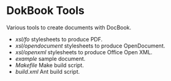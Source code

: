 DokBook Tools
=============

Various tools to create documents with DocBook.

  * *xsl/fo* stylesheets to produce PDF.
  * *xsl/opendocument* stylesheets to produce OpenDocument.
  * *xsl/openxml* stylesheets to produce Office Open XML.
  * *example* sample document.
  * *Makefile* Make build script.
  * *build.xml* Ant build script.
